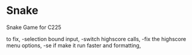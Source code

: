 # Snake
Snake Game for C225


to fix,
-selection bound input,
-switch highscore calls,
-fix the highscore menu options,
-se if make it run faster and formatting,
